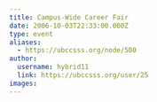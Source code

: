 ```yaml
---
title: Campus-Wide Career Fair 
date: 2006-10-03T22:33:00.000Z
type: event
aliases:
  - https://ubccsss.org/node/500
author:
  username: hybrid11
  link: https://ubccsss.org/user/25
images:
---
```


